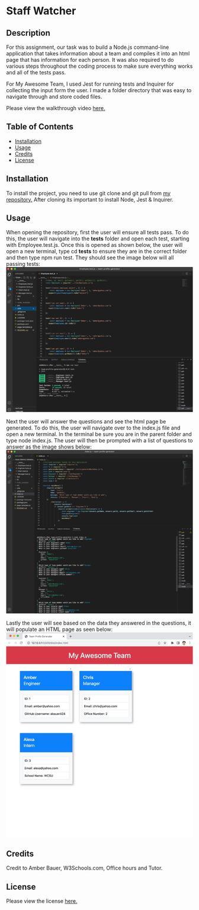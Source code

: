# Staff Watcher

## Description 

For this assignment, our task was to build a Node.js command-line application that takes information about a team and compiles it into an html page that has information for each person. It was also required to do various steps throughout the coding process to make sure everything works and all of the tests pass.

For My Awesome Team, I used Jest for running tests and Inquirer for collecting the input form the user. I made a folder directory that was easy to navigate through and store coded files. 

Please view the walkthrough video <a href ="https://www.dropbox.com/s/4g6gfwwkilt6guz/Amber%20Bauer%20.mp4?dl=0"> here. </a>



## Table of Contents 

* [Installation](#installation)
* [Usage](#usage)
* [Credits](#credits)
* [License](#license)


## Installation

To install the project, you need to use git clone and git pull from <a href ="https://github.com/abauer424/team-profile-generator">my repository.</a> After cloning its important to install Node, Jest & Inquirer.  


## Usage 

When opening the repository, first the user will ensure all tests pass. To do this, the user will navigate into the __tests__ folder and open each test, starting with Employee.test.js. Once this is opened as shown below, the user will open a new terminal, type cd __tests__ to ensure they are in the correct folder and then type npm run test. They should see the image below will all passing tests:
<img src="https://github.com/abauer424/team-profile-generator/blob/main/src/images/image1.png" alt="image of terminal"/>

Next the user will answer the questions and see the html page be generated. To do this, the user will navigate over to the index.js file and open a new terminal. In the terminal be sure you are in the parent folder and type node index.js. The user will then be prompted with a list of questions to answer as the image shows below:
<img src="https://github.com/abauer424/team-profile-generator/blob/main/src/images/image2.png" alt="image of terminal"/>

Lastly the user will see based on the data they answered in the questions, it will populate an HTML page as seen below:
<img src="https://github.com/abauer424/team-profile-generator/blob/main/src/images/image3.png" alt="image of terminal"/>


## Credits

Credit to Amber Bauer, W3Schools.com, Office hours and Tutor.


## License

Please view the license <a href="https://github.com/abauer424/team-profile-generator/blob/main/LICENSE">here.</a>



